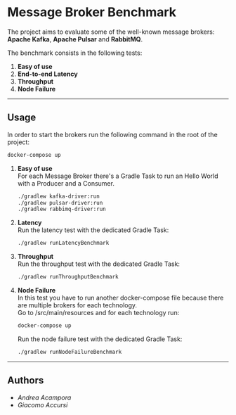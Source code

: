 # Message Broker Benchmark
 
The project aims to evaluate some of the well-known message brokers: **Apache Kafka**, **Apache Pulsar** and **RabbitMQ**.

The benchmark consists in the following tests:
1. **Easy of use**
2. **End-to-end Latency**
3. **Throughput**
4. **Node Failure**
---
## Usage
In order to start the brokers run the following command in the root of the project:
 ```bash 
docker-compose up
 ```
1. **Easy of use** \
   For each Message Broker there's a Gradle Task to run an Hello World with a Producer and a Consumer.
   ```bash
   ./gradlew kafka-driver:run
   ./gradlew pulsar-driver:run
   ./gradlew rabbimq-driver:run
   ```

2. **Latency** \
   Run the latency test with the dedicated Gradle Task:
   ```bash
   ./gradlew runLatencyBenchmark
   ```

3. **Throughput** \
   Run the throughput test with the dedicated Gradle Task:
   ```bash
   ./gradlew runThroughputBenchmark
   ```
4. **Node Failure** \
   In this test you have to run another docker-compose file because there are multiple brokers for each technology. \
   Go to /src/main/resources and for each technology run: 
   ```bash
   docker-compose up
   ```
   Run the node failure test with the dedicated Gradle Task:
   ```bash
   ./gradlew runNodeFailureBenchmark
   ```
---
## Authors
- _Andrea Acampora_
- _Giacomo Accursi_
